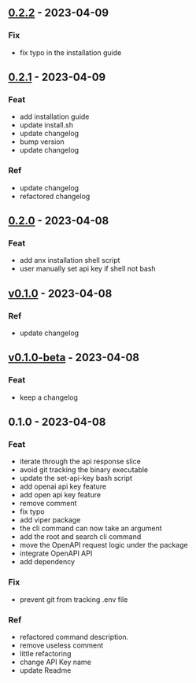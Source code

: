 <a name="0.2.2"></a>
## [0.2.2] - 2023-04-09

### Fix
- fix typo in the installation guide


<a name="0.2.1"></a>
## [0.2.1] - 2023-04-09
### Feat
- add installation guide
- update install.sh
- update changelog
- bump version
- update changelog

### Ref
- update changelog
- refactored changelog


<a name="0.2.0"></a>
## [0.2.0] - 2023-04-08
### Feat
- add anx installation shell script
- user manually set api key if shell not bash


<a name="v0.1.0"></a>
## [v0.1.0] - 2023-04-08
### Ref
- update changelog


<a name="v0.1.0-beta"></a>
## [v0.1.0-beta] - 2023-04-08
### Feat
- keep a changelog


<a name="0.1.0"></a>
## 0.1.0 - 2023-04-08
### Feat
- iterate through the api response slice
- avoid git tracking the binary executable
- update the set-api-key bash script
- add openai api key feature
- add open api key feature
- remove comment
- fix typo
- add viper package
- the cli command can now take an argument
- add the root and search cli command
- move the OpenAPI request logic under the  package
- integrate OpenAPI API
- add dependency

### Fix
- prevent git from tracking .env file

### Ref
- refactored command description.
- remove useless comment
- little refactoring
- change API Key name
- update Readme


[Unreleased]: https://github.com/Ederene20/anx/compare/0.2.2...HEAD
[0.2.2]: https://github.com/Ederene20/anx/compare/0.2.1...0.2.2
[0.2.1]: https://github.com/Ederene20/anx/compare/0.2.0...0.2.1
[0.2.0]: https://github.com/Ederene20/anx/compare/v0.1.0...0.2.0
[v0.1.0]: https://github.com/Ederene20/anx/compare/v0.1.0-beta...v0.1.0
[v0.1.0-beta]: https://github.com/Ederene20/anx/compare/0.1.0...v0.1.0-beta
